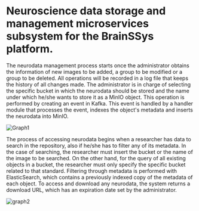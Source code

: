 # Neuroscience data storage and management microservices subsystem for the BrainSSys platform.
The neurodata management process starts once the administrator obtains the information of new images to be added, a group to be modified or a group to be deleted. All operations will be recorded in a log file that keeps the history of all changes made.
The administrator is in charge of selecting the specific bucket in which the neurodata should be stored and the name under which he/she wants to store it as a MinIO object. This operation is performed by creating an event in Kafka. This event is handled by a handler module that processes the event, indexes the object's metadata and inserts the neurodata into MinIO.

![Graph1](https://github.com/cesarllb/repo-brainssys/assets/60330558/e55af91c-b4a1-4fe6-b5c9-b51750f05467)


The process of accessing neurodata begins when a researcher has data to search in the repository, also if he/she has to filter any of its metadata. In the case of searching, the researcher must insert the bucket or the name of the image to be searched. On the other hand, for the query of all existing objects in a bucket, the researcher must only specify the specific bucket related to that standard.
Filtering through metadata is performed with ElasticSearch, which contains a previously indexed copy of the metadata of each object. To access and download any neurodata, the system returns a download URL, which has an expiration date set by the administrator.

![graph2](https://github.com/cesarllb/repo-brainssys/assets/60330558/a3ee5290-36e2-4bee-99c1-e3cbd2ed932e)

